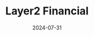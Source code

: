---  
layout: startup_page  
title: "Layer2 Financial"  
id: "layer2financial.com"  
permalink: "/layer2financiallayer2financial.com07312024/"  
website: "https://layer2financial.com/"  
funding_round: "Series A"  
funding_amount: "$10.7M"  
investors: "Galaxy Ventures, Accomplice"  
about: "Layer2 Financial is a regulated payments infrastructure company that transforms cross-border payments. It utilizes both fiat and digital currencies to securely move billions of dollars annually, offering a transparent and compliant solution for businesses. The company serves a diverse range of customers including non-bank financial institutions, traditional banks, and payment companies."  
markets: "Fintech, Payments"  
hq: "Toronto, Ontario, Canada"  
founded_year: "2021"  
linkedin: ""  
twitter: ""  
instagram: ""  
facebook: ""  
crunchbase: "https://www.crunchbase.com/organization/layer2-financial"  
pitchbook: "https://pitchbook.com/profiles/company/465579-55"  

date_display: "31-Jul-2024"  
date: "2024-07-31"

# SEO Optimization  
meta_title: "Layer2 Financial - Series A Funding ($10.7M)"  
meta_description: "Layer2 Financial, Layer2 Financial is a regulated payments infrastructure company that transforms cross-border payments. It utilizes both fiat and digital currencies to..."  
meta_keywords: "Layer2 Financial, Fintech, Payments, Series A funding"  
canonical_url: "https://startup.projectstartups.com/layer2financiallayer2financial.com07312024/"  
---